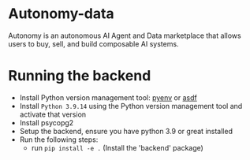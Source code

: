 # Autonomy-data
Autonomy is an autonomous AI Agent and Data marketplace that allows users to buy, sell, and build composable AI systems.
# Running the backend
- Install Python version management tool: [pyenv](https://github.com/pyenv/pyenv) or [asdf](https://github.com/asdf-vm/asdf)
- Install `Python 3.9.14` using the Python version management tool and activate that version
- Install psycopg2
- Setup the backend, ensure you have python 3.9 or great installed
- Run the following steps:
  - run `pip install -e .` (Install the 'backend' package)
